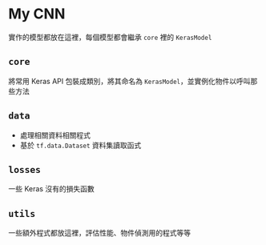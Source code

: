 # My CNN

實作的模型都放在這裡，每個模型都會繼承 `core` 裡的 `KerasModel`

## `core`

將常用 Keras API 包裝成類別，將其命名為 `KerasModel`，並實例化物件以呼叫那些方法

## `data`

- 處理相關資料相關程式
- 基於 `tf.data.Dataset` 資料集讀取函式

## `losses`

一些 Keras 沒有的損失函數

## `utils`

一些額外程式都放這裡，評估性能、物件偵測用的程式等等
